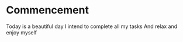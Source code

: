 # Commencement
Today is a beautiful day 
I intend to complete all my tasks
And relax and enjoy myself
